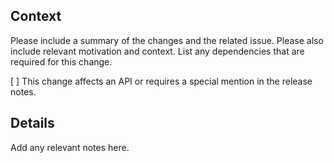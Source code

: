 ## Context

Please include a summary of the changes and the related issue. Please also include relevant motivation and context. List any dependencies that are required for this change.

[ ] This change affects an API or requires a special mention in the release notes.

## Details
Add any relevant notes here.
